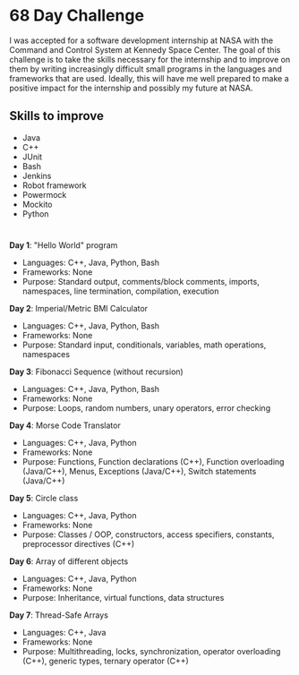 # 68 Day Challenge
I was accepted for a software development internship at NASA with the Command and Control System at Kennedy Space Center.
The goal of this challenge is to take the skills necessary for the internship and to improve on them by writing increasingly difficult 
small programs in the languages and frameworks that are used. Ideally, this will have me well prepared to make a positive impact
for the internship and possibly my future at NASA.

## Skills to improve
* Java
* C++
* JUnit
* Bash
* Jenkins
* Robot framework
* Powermock
* Mockito
* Python

#

**Day 1**: "Hello World" program
* Languages: C++, Java, Python, Bash
* Frameworks: None
* Purpose: Standard output, comments/block comments, imports, namespaces, line termination, compilation, execution

**Day 2**: Imperial/Metric BMI Calculator
* Languages: C++, Java, Python, Bash
* Frameworks: None
* Purpose: Standard input, conditionals, variables, math operations, namespaces

**Day 3**: Fibonacci Sequence (without recursion)
* Languages: C++, Java, Python, Bash
* Frameworks: None
* Purpose: Loops, random numbers, unary operators, error checking

**Day 4**: Morse Code Translator
* Languages: C++, Java, Python
* Frameworks: None
* Purpose: Functions, Function declarations (C++), Function overloading (Java/C++), Menus, Exceptions (Java/C++), Switch statements (Java/C++)

**Day 5**: Circle class
* Languages: C++, Java, Python
* Frameworks: None
* Purpose: Classes / OOP, constructors, access specifiers, constants, preprocessor directives (C++)

**Day 6**: Array of different objects
* Languages: C++, Java, Python
* Frameworks: None
* Purpose: Inheritance, virtual functions, data structures

**Day 7**: Thread-Safe Arrays
* Languages: C++, Java
* Frameworks: None
* Purpose: Multithreading, locks, synchronization, operator overloading (C++), generic types, ternary operator (C++)
